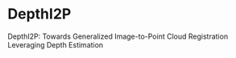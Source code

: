 # DepthI2P
DepthI2P: Towards Generalized Image-to-Point Cloud Registration Leveraging Depth Estimation
